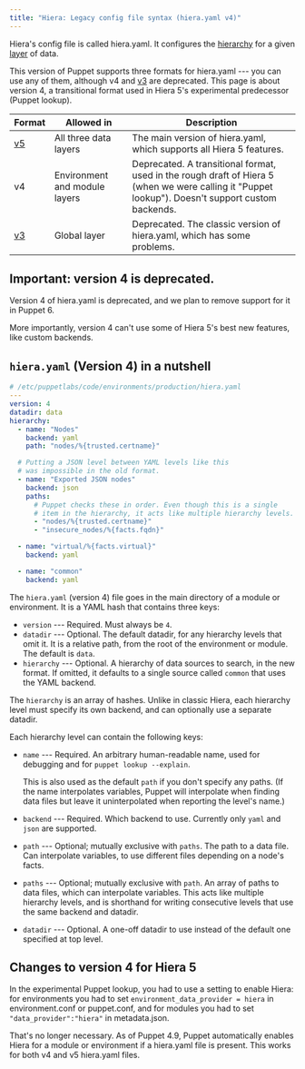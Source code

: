 ```yaml
---
title: "Hiera: Legacy config file syntax (hiera.yaml v4)"
---
```


[hierarchy]: todo
[layer]: todo
[v3]: todo
[v5]: todo


Hiera's config file is called hiera.yaml. It configures the [hierarchy][] for a given [layer][] of data.

This version of Puppet supports three formats for hiera.yaml --- you can use any of them, although v4 and [v3][] are deprecated. This page is about version 4, a transitional format used in Hiera 5's experimental predecessor (Puppet lookup).


Format | Allowed in                    | Description
-------|-------------------------------|------------
[v5][] | All three data layers         | The main version of hiera.yaml, which supports all Hiera 5 features.
v4     | Environment and module layers | Deprecated. A transitional format, used in the rough draft of Hiera 5 (when we were calling it "Puppet lookup"). Doesn't support custom backends.
[v3][] | Global layer                  | Deprecated. The classic version of hiera.yaml, which has some problems.

## Important: version 4 is deprecated.

Version 4 of hiera.yaml is deprecated, and we plan to remove support for it in Puppet 6.

More importantly, version 4 can't use some of Hiera 5's best new features, like custom backends.

## `hiera.yaml` (Version 4) in a nutshell

``` yaml
# /etc/puppetlabs/code/environments/production/hiera.yaml
---
version: 4
datadir: data
hierarchy:
  - name: "Nodes"
    backend: yaml
    path: "nodes/%{trusted.certname}"

  # Putting a JSON level between YAML levels like this
  # was impossible in the old format.
  - name: "Exported JSON nodes"
    backend: json
    paths:
      # Puppet checks these in order. Even though this is a single
      # item in the hierarchy, it acts like multiple hierarchy levels.
      - "nodes/%{trusted.certname}"
      - "insecure_nodes/%{facts.fqdn}"

  - name: "virtual/%{facts.virtual}"
    backend: yaml

  - name: "common"
    backend: yaml
```

The `hiera.yaml` (version 4) file goes in the main directory of a module or environment. It is a YAML hash that contains three keys:

* `version` --- Required. Must always be `4`.
* `datadir` --- Optional. The default datadir, for any hierarchy levels that omit it. It is a relative path, from the root of the environment or module. The default is `data`.
* `hierarchy` --- Optional. A hierarchy of data sources to search, in the new format. If omitted, it defaults to a single source called `common` that uses the YAML backend.

The `hierarchy` is an array of hashes. Unlike in classic Hiera, each hierarchy level must specify its own backend, and can optionally use a separate datadir.

Each hierarchy level can contain the following keys:

* `name` --- Required. An arbitrary human-readable name, used for debugging and for `puppet lookup --explain`.

    This is also used as the default `path` if you don't specify any paths. (If the name interpolates variables, Puppet will interpolate when finding data files but leave it uninterpolated when reporting the level's name.)
* `backend` --- Required. Which backend to use. Currently only `yaml` and `json` are supported.
* `path` --- Optional; mutually exclusive with `paths`. The path to a data file. Can interpolate variables, to use different files depending on a node's facts.
* `paths` --- Optional; mutually exclusive with `path`. An array of paths to data files, which can interpolate variables. This acts like multiple hierarchy levels, and is shorthand for writing consecutive levels that use the same backend and datadir.
* `datadir` --- Optional. A one-off datadir to use instead of the default one specified at top level.

## Changes to version 4 for Hiera 5

In the experimental Puppet lookup, you had to use a setting to enable Hiera: for environments you had to set `environment_data_provider = hiera` in environment.conf or puppet.conf, and for modules you had to set `"data_provider":"hiera"` in metadata.json.

That's no longer necessary. As of Puppet 4.9, Puppet automatically enables Hiera for a module or environment if a hiera.yaml file is present. This works for both v4 and v5 hiera.yaml files.
